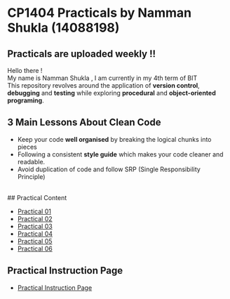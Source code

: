 # CP1404 Practicals by Namman Shukla (14088198)
## Practicals are uploaded weekly !!
Hello there ! <br> My name is Namman Shukla , I am currently in my 4th term of BIT <br>
This repository revolves around the application of <b>version control</b>, <b>debugging</b> and <b>testing</b> while exploring <b>procedural</b> and 
<b>object-oriented programing</b>. 

## 3 Main Lessons About Clean Code
- Keep your code <b>well organised</b> by breaking the logical chunks into pieces 
- Following a consistent <b>style guide</b> which makes your code cleaner and readable.
- Avoid duplication of code and follow SRP (Single Responsibility Principle) 
<br>
## Practical Content

- [Practical 01](https://github.com/NammanShukla14088198/cp1404practicals/tree/master/Prac_01)
- [Practical 02](https://github.com/NammanShukla14088198/cp1404practicals/tree/master/Prac_02)
- [Practical 03](https://github.com/NammanShukla14088198/cp1404practicals/tree/master/Prac_03)
- [Practical 04](https://github.com/NammanShukla14088198/cp1404practicals/tree/master/Prac_04)
- [Practical 05](https://github.com/NammanShukla14088198/cp1404practicals/tree/master/Prac_05)
- [Practical 06](https://github.com/NammanShukla14088198/cp1404practicals/tree/master/Prac_06)

## Practical Instruction Page 
- [Practical Instruction Page](https://github.com/CP1404/Practicals)

